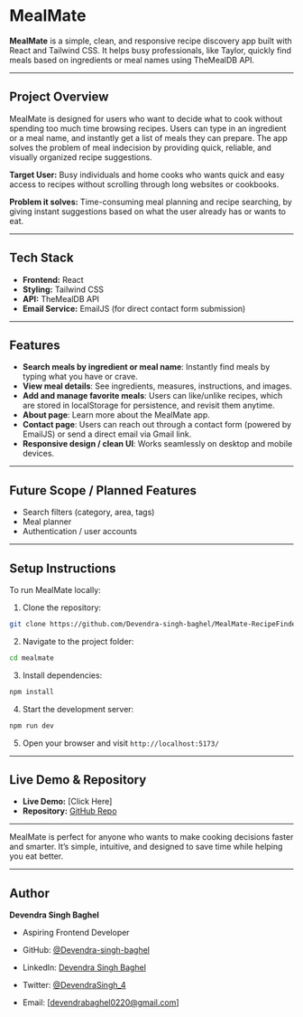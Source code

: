 # MealMate

**MealMate** is a simple, clean, and responsive recipe discovery app built with React and Tailwind CSS. It helps busy professionals, like Taylor, quickly find meals based on ingredients or meal names using TheMealDB API.

---

## Project Overview

MealMate is designed for users who want to decide what to cook without spending too much time browsing recipes. Users can type in an ingredient or a meal name, and instantly get a list of meals they can prepare. The app solves the problem of meal indecision by providing quick, reliable, and visually organized recipe suggestions.

**Target User:** Busy individuals and home cooks who wants quick and easy access to recipes without scrolling through long websites or cookbooks.

**Problem it solves:** Time-consuming meal planning and recipe searching, by giving instant suggestions based on what the user already has or wants to eat.

---

## Tech Stack

- **Frontend:** React
- **Styling:** Tailwind CSS
- **API:** TheMealDB API
- **Email Service:** EmailJS (for direct contact form submission)

---

## Features

- **Search meals by ingredient or meal name**: Instantly find meals by typing what you have or crave.
- **View meal details**: See ingredients, measures, instructions, and images.
- **Add and manage favorite meals**: Users can like/unlike recipes, which are stored in localStorage for persistence, and revisit them anytime.
- **About page**: Learn more about the MealMate app.
- **Contact page**: Users can reach out through a contact form (powered by EmailJS) or send a direct email via Gmail link.
- **Responsive design / clean UI**: Works seamlessly on desktop and mobile devices.

---

## Future Scope / Planned Features

- Search filters (category, area, tags)
- Meal planner
- Authentication / user accounts

---

## Setup Instructions

To run MealMate locally:

1. Clone the repository:
```bash
git clone https://github.com/Devendra-singh-baghel/MealMate-RecipeFinder.git
```
2. Navigate to the project folder:
```bash
cd mealmate
```
3. Install dependencies:
```bash
npm install
```
4. Start the development server:
```bash
npm run dev
```
5. Open your browser and visit `http://localhost:5173/`

---

## Live Demo & Repository

- **Live Demo:** [Click Here]
- **Repository:** [GitHub Repo](https://github.com/Devendra-singh-baghel/MealMate-RecipeFinder)

---

MealMate is perfect for anyone who wants to make cooking decisions faster and smarter. It’s simple, intuitive, and designed to save time while helping you eat better.

---

## Author

**Devendra Singh Baghel**

- Aspiring Frontend Developer

- GitHub: [@Devendra-singh-baghel](https://github.com/Devendra-singh-baghel)   
- LinkedIn: [Devendra Singh Baghel](https://linkedin.com/in/devendra-singh-baghel-267023351)
- Twitter: [@DevendraSingh_4](https://x.com/DevendraSingh_4)
- Email: [devendrabaghel0220@gmail.com]